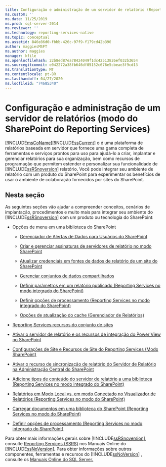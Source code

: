 ```yaml
---
title: Configuração e administração de um servidor de relatório (Reporting Services modo do SharePoint) | Microsoft Docs
ms.custom: ''
ms.date: 11/25/2019
ms.prod: sql-server-2014
ms.reviewer: ''
ms.technology: reporting-services-native
ms.topic: conceptual
ms.assetid: 846e86d0-fbbb-426c-97f9-f179cd42b390
author: maggiesMSFT
ms.author: maggies
manager: kfile
ms.openlocfilehash: 22b8ed87ea78424049f1dc42513826ef032b3654
ms.sourcegitcommit: e042272a38fb646df05152c676e5cbeae3f9cd13
ms.translationtype: MT
ms.contentlocale: pt-BR
ms.lasthandoff: 04/27/2020
ms.locfileid: "74685340"
---
```

# <a name="configuration-and-administration-of-a-report-server-reporting-services-sharepoint-mode"></a>Configuração e administração de um servidor de relatórios (modo do SharePoint do Reporting Services)
  [!INCLUDE[msCoName](../includes/msconame-md.md)][!INCLUDE[ssCurrent](../includes/sscurrent-md.md)] o é uma plataforma de relatórios baseada em servidor que fornece uma gama completa de ferramentas e serviços prontos para uso para ajudá-lo a criar, implantar e gerenciar relatórios para sua organização, bem como recursos de programação que permitem estender e personalizar sua funcionalidade de [!INCLUDE[ssRSnoversion](../includes/ssrsnoversion-md.md)] relatório. Você pode integrar seu ambiente de relatório com um produto do SharePoint para experimentar os benefícios de usar o ambiente de colaboração fornecidos por sites do SharePoint.  
  
## <a name="in-this-section"></a>Nesta seção  
 As seguintes seções vão ajudar a compreender conceitos, cenários de implantação, procedimentos e muito mais para integrar seu ambiente do [!INCLUDE[ssRSnoversion](../includes/ssrsnoversion-md.md)] com um produto ou tecnologia do SharePoint:  
  
-   Opções de menu em uma biblioteca do SharePoint  
  
    -   [Gerenciador de Alertas de Dados para Usuários do SharePoint](../../2014/reporting-services/data-alert-manager-for-sharepoint-users.md)  
  
    -   [Criar e gerenciar assinaturas de servidores de relatório no modo SharePoint](subscriptions/create-and-manage-subscriptions-for-sharepoint-mode-report-servers.md)  
  
    -   [Atualizar credenciais em fontes de dados de relatório de um site do SharePoint](report-data/update-credentials-in-report-data-sources-from-a-sharepoint-site.md)  
  
    -   [Gerenciar conjuntos de dados compartilhados](report-data/manage-shared-datasets.md)  
  
    -   [Definir parâmetros em um relatório publicado &#40;Reporting Services no modo integrado do SharePoint&#41;](report-design/set-parameters-on-a-published-report-sharepoint-integrated-mode.md)  
  
    -   [Definir opções de processamento &#40;Reporting Services no modo integrado do SharePoint&#41;](../../2014/reporting-services/set-processing-options-reporting-services-in-sharepoint-integrated-mode.md)  
  
    -   [Opções de atualização do cache &#40;Gerenciador de Relatórios&#41;](../../2014/reporting-services/cache-refresh-options-report-manager.md)  
  
-   [Reporting Services recursos do conjunto de sites](../../2014/reporting-services/reporting-services-site-collection-features.md)  
  
-   [Ativar o servidor de relatório e os recursos de integração do Power View no SharePoint](activate-the-report-server-and-power-view-integration-features-in-sharepoint.md)  
  
-   [Configurações de Site e Recursos de Site do Reporting Services &#40;Modo SharePoint&#41;](../../2014/reporting-services/reporting-services-site-settings-and-site-features-sharepoint-mode.md)  
  
-   [Ativar o recurso de sincronização de relatório do Servidor de Relatório na Administração Central do SharePoint](../../2014/reporting-services/activate-report-server-file-sync-feature-sharepoint-central-administration.md)  
  
-   [Adicione tipos de conteúdo do servidor de relatório a uma biblioteca &#40;Reporting Services no modo integrado do SharePoint&#41;](../../2014/reporting-services/add-reporting-services-content-types-to-a-sharepoint-library.md)  
  
-   [Relatórios em Modo Local vs. em modo Conectado no Visualizador de Relatórios &#40;Reporting Services no modo do SharePoint&#41;](../../2014/reporting-services/local-vs-connected-mode-report-viewer-reporting-services-sharepoint-mode.md)  
  
-   [Carregar documentos em uma biblioteca do SharePoint &#40;Reporting Services no modo do SharePoint&#41;](../../2014/reporting-services/upload-documents-to-a-sharepoint-library-reporting-services-in-sharepoint-mode.md)  
  
-   [Definir opções de processamento &#40;Reporting Services no modo integrado do SharePoint&#41;](../../2014/reporting-services/set-processing-options-reporting-services-in-sharepoint-integrated-mode.md)  
  
 Para obter mais informações gerais sobre [!INCLUDE[ssRSnoversion](../includes/ssrsnoversion-md.md)], consulte [Reporting Services &#40;SSRS&#41;](create-deploy-and-manage-mobile-and-paginated-reports.md) nos Manuais Online do [!INCLUDE[ssNoVersion](../includes/ssnoversion-md.md)]. Para obter informações sobre outros componentes, ferramentas e recursos do [!INCLUDE[ssNoVersion](../includes/ssnoversion-md.md)] , consulte os [Manuais Online do SQL Server.](../2014-toc/index.yml)  
  
  
